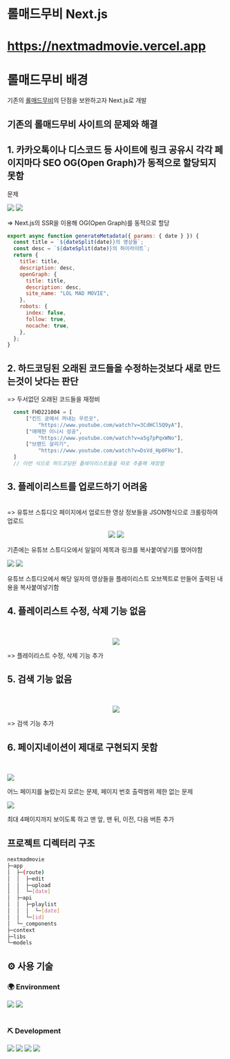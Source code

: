 # 롤매드무비 Next.js

# <https://nextmadmovie.vercel.app>

# **롤매드무비** 배경

기존의 <a href='https://lolmadmovie.vercel.app'>롤매드무비</a>의 단점을 보완하고자 Next.js로 개발</br>

## 기존의 롤매드무비 사이트의 문제와 해결

## 1. 카카오톡이나 디스코드 등 사이트에 링크 공유시 각각 페이지마다 SEO OG(Open Graph)가 동적으로 할당되지 못함
  <p align="center">
  <p>문제</p>
<img src="./exec/legacy/problem1.jpg">
<img src="./exec/current/solution1.jpg">


  <p>=> Next.js의 SSR을 이용해 OG(Open Graph)를 동적으로 할당</p>
</p>

   ```javascript
   export async function generateMetadata({ params: { date } }) {
     const title = `${dateSplit(date)}의 영상들`;
     const desc = `${dateSplit(date)}의 하이라이트`;
     return {
       title: title,
       description: desc,
       openGraph: {
         title: title,
         description: desc,
         site_name: "LOL MAD MOVIE",
       },
       robots: {
         index: false,
         follow: true,
         nocache: true,
       },
     };
 }
  ```

## 2. 하드코딩된 오래된 코드들을 수정하는것보다 새로 만드는것이 낫다는 판단

   => 두서없던 오래된 코드들을 재정비

  ```javascript
    const FHD221004 = [
        ["킨드 궁에서 꺼내는 우르곳",
            "https://www.youtube.com/watch?v=3CdHCl5Q9yA"],
        ["애매한 이니시 성공",
            "https://www.youtube.com/watch?v=a5g7pPqxWNo"],
        ["브랜드 살리기",
            "https://www.youtube.com/watch?v=DsVd_Hp0FHo"],
    ]
    // 이런 식으로 하드코딩된 플레이리스트들을 따로 추출해 재정렬
  ```


## 3. 플레이리스트를 업로드하기 어려움

  </br>
    => 유튜브 스튜디오 페이지에서 업로드한 영상 정보들을 JSON형식으로 크롤링하여 업로드</br>

 <p align="center">
    <img src="./exec/legacy/problem3.jpg">
     <img src="./exec/legacy/problem3-1.jpg">
  <p>기존에는 유튜브 스튜디오에서 일일이 제목과 링크를 복사붙여넣기를 했어야함</p>
    <img src="./exec/current/solution3-2.jpg">
    <img src="./exec/current/solution3.jpg">
  <p>유튜브 스튜디오에서 해당 일자의 영상들을 플레이리스트 오브젝트로 만들어 출력된 내용을 복사붙여넣기함</p>
</p>

## 4. 플레이리스트 수정, 삭제 기능 없음

  </br> 
   <p align="center">
    <img src="./exec/current/solution4.jpg">
    <p>=> 플레이리스트 수정, 삭제 기능 추가</p>
  </p>

## 5. 검색 기능 없음

  </br>
   <p align="center">
    <img src="./exec/current/solution5.jpg">
    <p> => 검색 기능 추가</p>
  </p>

## 6. 페이지네이션이 제대로 구현되지 못함

  </br>

  <p>
<img src="./exec/legacy/problem6.jpg">
  <p>어느 페이지를 눌렀는지 모르는 문제, 페이지 번호 출력범위 제한 없는 문제</p>
<img src="./exec/current/solution6.jpg">
  <p>최대 4페이지까지 보이도록 하고 맨 앞, 맨 뒤, 이전, 다음 버튼 추가</p>
</p>



## 프로젝트 디렉터리 구조
```bash
nextmadmovie
├─app
│  ├─(route)
│  │  ├─edit
│  │  ├─upload
│  │  └─[date]
│  ├─api
│  │  ├─playlist
│  │  │  └─[date]
│  │  └─[id]
│  └─_components
├─context
├─libs
└─models

```

## ⚙ 사용 기술

### :earth_africa: Environment

<div>
    <img src="https://img.shields.io/badge/Git-FFFFFF?style=flat&logo=Git&logoColor=F05032">
    <img src="https://img.shields.io/badge/VSC-0078d7?style=flat&logo=visualstudiocode&logoColor=000000">
</div>

<br />

### :pick: Development

<div>
    <img src="https://img.shields.io/badge/Next.js-000000?style=flat&logo=Next.js&logoColor=FFFFFF">
    <img src="https://img.shields.io/badge/Vercel-23000000?style=flat&logo=vercel&logoColor=009639">
  <img src="https://img.shields.io/badge/youtube-FF0000?style=flat&logo=youtube&logoColor=4479A1">
  <img src="https://img.shields.io/badge/MongoDB-4EA94B?style=flat&logo=mongodb&logoColor=4479A1">
</div>

<br />
